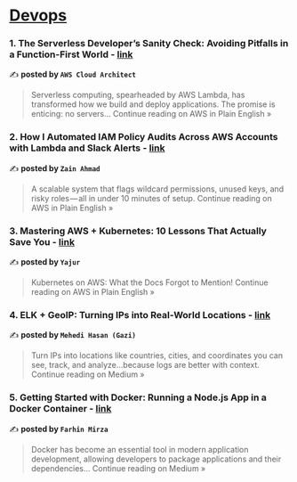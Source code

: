 
<h1><a href=https://medium.com/tag/devops/recommended target="_blank" rel="noopener noreferrer">Devops</a></h1>
<h3>1. The Serverless Developer’s Sanity Check: Avoiding Pitfalls in a Function-First World - <a href="https://aws.plainenglish.io/the-serverless-developers-sanity-check-avoiding-pitfalls-in-a-function-first-world-e91ffa96b385?source=rss------devops-5" target="_blank" rel="noopener noreferrer">link</a></h3>

✍️ **posted by `AWS Cloud Architect`**

<blockquote>Serverless computing, spearheaded by AWS Lambda, has transformed how we build and deploy applications. The promise is enticing: no servers…
Continue reading on AWS in Plain English »</blockquote>

<h3>2. How I Automated IAM Policy Audits Across AWS Accounts with Lambda and Slack Alerts - <a href="https://aws.plainenglish.io/how-i-automated-iam-policy-audits-across-aws-accounts-with-lambda-and-slack-alerts-20573aecec3e?source=rss------devops-5" target="_blank" rel="noopener noreferrer">link</a></h3>

✍️ **posted by `Zain Ahmad`**

<blockquote>A scalable system that flags wildcard permissions, unused keys, and risky roles — all in under 10 minutes of setup.
Continue reading on AWS in Plain English »</blockquote>

<h3>3. Mastering AWS + Kubernetes: 10 Lessons That Actually Save You - <a href="https://aws.plainenglish.io/mastering-aws-kubernetes-10-lessons-that-actually-save-you-a71683a72247?source=rss------devops-5" target="_blank" rel="noopener noreferrer">link</a></h3>

✍️ **posted by `Yajur`**

<blockquote>Kubernetes on AWS: What the Docs Forgot to Mention!
Continue reading on AWS in Plain English »</blockquote>

<h3>4. ELK + GeoIP: Turning IPs into Real-World Locations - <a href="https://medium.com/@mehedigazi/elk-geoip-turning-ips-into-real-world-locations-75b7118afbbf?source=rss------devops-5" target="_blank" rel="noopener noreferrer">link</a></h3>

✍️ **posted by `Mehedi Hasan (Gazi)`**

<blockquote>Turn IPs into locations like countries, cities, and coordinates you can see, track, and analyze…because logs are better with context.
Continue reading on Medium »</blockquote>

<h3>5.  Getting Started with Docker: Running a Node.js App in a Docker Container - <a href="https://medium.com/@farhin6202/getting-started-with-docker-running-a-node-js-app-in-a-docker-container-82e78cd02b3c?source=rss------devops-5" target="_blank" rel="noopener noreferrer">link</a></h3>

✍️ **posted by `Farhin Mirza`**

<blockquote>Docker has become an essential tool in modern application development, allowing developers to package applications and their dependencies…
Continue reading on Medium »</blockquote>


